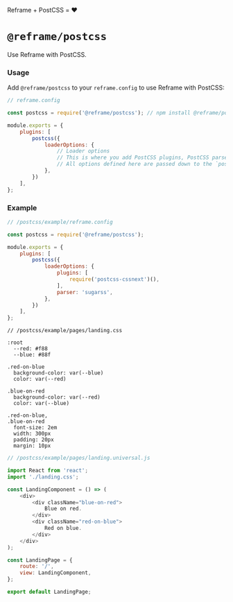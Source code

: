 <!---






    WARNING, READ THIS.
    This is a computed file. Do not edit.
    Edit `/postcss/readme.template.md` instead.












    WARNING, READ THIS.
    This is a computed file. Do not edit.
    Edit `/postcss/readme.template.md` instead.












    WARNING, READ THIS.
    This is a computed file. Do not edit.
    Edit `/postcss/readme.template.md` instead.












    WARNING, READ THIS.
    This is a computed file. Do not edit.
    Edit `/postcss/readme.template.md` instead.












    WARNING, READ THIS.
    This is a computed file. Do not edit.
    Edit `/postcss/readme.template.md` instead.






-->
Reframe + PostCSS = :heart:

# `@reframe/postcss`

Use Reframe with PostCSS.

### Usage

Add `@reframe/postcss` to your `reframe.config` to use Reframe with PostCSS:

~~~js
// reframe.config

const postcss = require('@reframe/postcss'); // npm install @reframe/postcss

module.exports = {
    plugins: [
        postcss({
            loaderOptions: {
                // Loader options
                // This is where you add PostCSS plugins, PostCSS parser, etc
                // All options defined here are passed down to the `postcss-loader` options.
            },
        })
    ],
};
~~~

### Example

~~~js
// /postcss/example/reframe.config

const postcss = require('@reframe/postcss');

module.exports = {
    plugins: [
        postcss({
            loaderOptions: {
                plugins: [
                    require('postcss-cssnext')(),
                ],
                parser: 'sugarss',
            },
        })
    ],
};
~~~

~~~sugarss
// /postcss/example/pages/landing.css

:root
  --red: #f88
  --blue: #88f

.red-on-blue
  background-color: var(--blue)
  color: var(--red)

.blue-on-red
  background-color: var(--red)
  color: var(--blue)

.red-on-blue,
.blue-on-red
  font-size: 2em
  width: 300px
  padding: 20px
  margin: 10px
~~~

~~~js
// /postcss/example/pages/landing.universal.js

import React from 'react';
import './landing.css';

const LandingComponent = () => (
    <div>
        <div className="blue-on-red">
            Blue on red.
        </div>
        <div className="red-on-blue">
            Red on blue.
        </div>
    </div>
);

const LandingPage = {
    route: '/',
    view: LandingComponent,
};

export default LandingPage;
~~~

<!---






    WARNING, READ THIS.
    This is a computed file. Do not edit.
    Edit `/postcss/readme.template.md` instead.












    WARNING, READ THIS.
    This is a computed file. Do not edit.
    Edit `/postcss/readme.template.md` instead.












    WARNING, READ THIS.
    This is a computed file. Do not edit.
    Edit `/postcss/readme.template.md` instead.












    WARNING, READ THIS.
    This is a computed file. Do not edit.
    Edit `/postcss/readme.template.md` instead.












    WARNING, READ THIS.
    This is a computed file. Do not edit.
    Edit `/postcss/readme.template.md` instead.






-->
